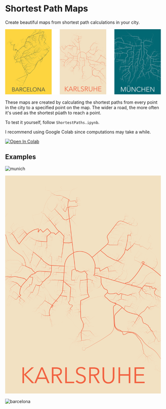 # Shortest Path Maps

Create beautiful maps from shortest path calculations in your city.

![overview](figures/overview.png)



These maps are created by calculating the shortest paths from every point in the city to a specified point on the map. The wider a road, the more often it's used as the shortest püath to reach a point.

To test it yourself, follow `ShortestPaths.ipynb`. 

I recommend using Google Colab since computations may take a while.

[![Open In Colab](https://colab.research.google.com/assets/colab-badge.svg)](https://colab.research.google.com/github/ju-leon/ShortestPathMaps/blob/main/ShortestPaths.ipynb)

## Examples

![munich](figures/munich.png)

![karlsruhe](figures/karlsruhe.png)

![barcelona](figures/barcelona.png)
